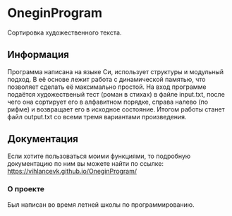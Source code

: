 # OneginProgram
Сортировка художественного текста.

## Информация
Программа написана на языке Си, использует структуры и модульный подход. В её основе лежит работа с динамической памятью, что позволяет сделать её максимально простой.
На вход программе подаётся художественый тест (роман в стихах) в файле input.txt, после чего она сортирует его в алфавитном порядке, справа налево (по рифме) и возвращает его в исходное состояние. Итогом работы станет файл output.txt со всеми тремя вариантами произведения.

## Документация
Если хотите пользоваться моими функциями, то подробную документацию по ним вы можете найти по ссылке:
https://vihlancevk.github.io/OneginProgram/

### О проекте
Был написан во время летней школы по программированию.


